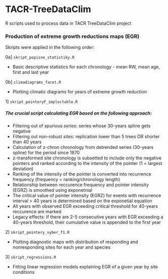 # TACR-TreeDataClim
R scripts used to process data in TACR TreeDataClim project


### Production of extreme growth reductions maps (EGR)
Skripts were applied in the following order:

0a] `skript_popisne_statistiky.R`
- Basic descriptive statistics for each chronology - mean RW, mean age, first and last year


0b] `climadiagrams_facet.R`
- Plotting climatic diagrams for years of extreme growth reduction


1] `skript_pointeryF_imploctable.R`
##### The crucial script calculating EGR based on the following approach:
- Filtering out of spurious *series*: series whose 30-years spline gets negative
- Filtering out non-robust *sites*: replication lower than 5 trees OR shorter than 40 years
- Calculation of z-chron chronology from detrended series (30-years spline) for the period since 1870
- z-transformed site chronology is subsetted to include only the negative pointers and ranked according to the intensity of the pointer (1 = largest deviation)
- Ranking of the intensity of the pointer is converted into recurrence frequency (frequency = ranking/chronology length)
- Relationship between reccurence frequency and pointer intensity (EGRZ) is smoothed using exponetnial
- The critical value of pointer intensity (EGRZ) for events with recurrence interval > 40 years is determined based on the exponetial equation
- All years with observed EGR exceeding critical threshold for 40-years reccurence are marked
- Legacy effects: If there are 2-5 consecutive years with EGR exceeding a 40-years threshold, their cumulative value is appended to the first year 


2] `skript_pointery_vyber_f1.R`
- Plotting diagnostic maps with distribution of responding and nonresponding sites for each year and species


3] `skript_regressions.R`
- Fitting linear regression models explaining EGR of a given year by site conditions
